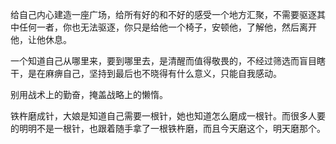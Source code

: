 给自己内心建造一座广场，给所有好的和不好的感受一个地方汇聚，不需要驱逐其中任何一者，你也无法驱逐，你只是给他一个椅子，安顿他，了解他，然后离开他，让他休息。

一个知道自己从哪里来，要到哪里去，是清醒而值得敬畏的，不经过筛选而盲目瞎干，是在麻痹自己，坚持到最后也不晓得有什么意义，只能自我感动。

别用战术上的勤奋，掩盖战略上的懒惰。

铁杵磨成针，大娘是知道自己需要一根针，她也知道怎么磨成一根针。而很多人要的明明不是一根针，也跟着随手拿了一根铁杵磨，而且今天磨这个，明天磨那个。
